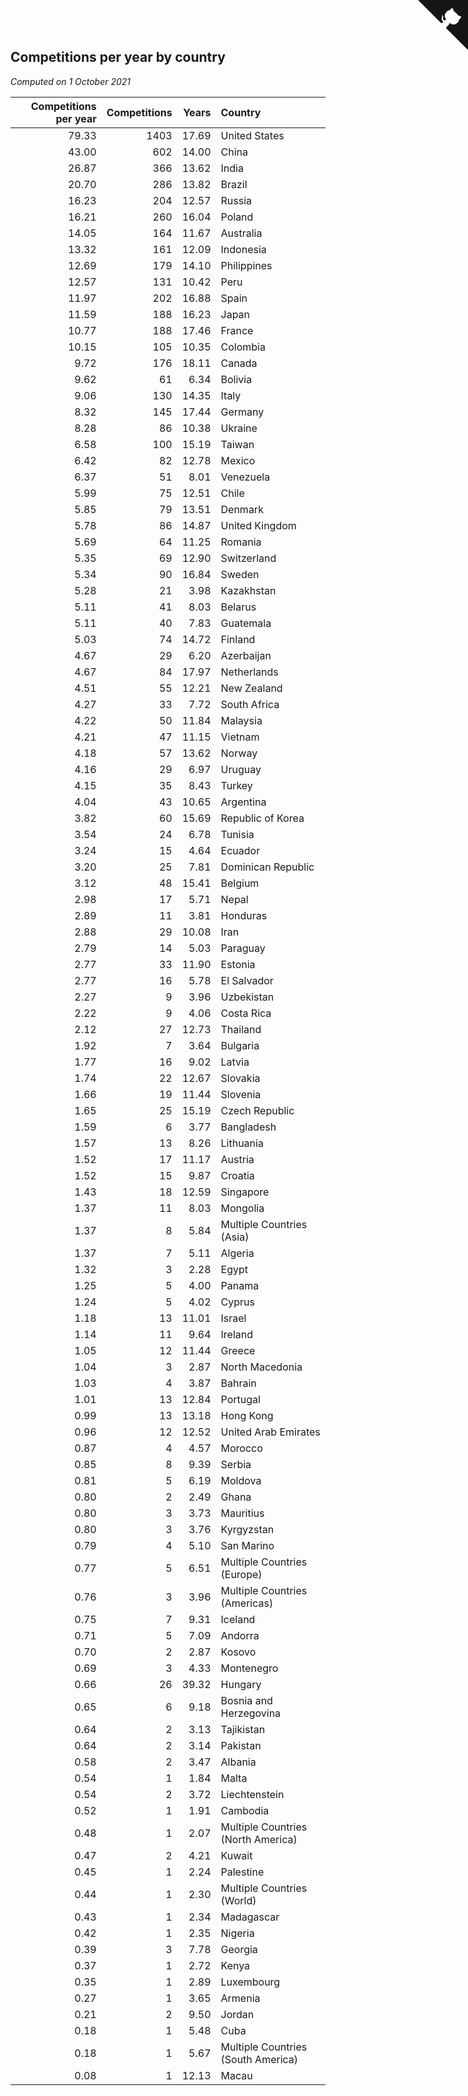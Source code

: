 ## Competitions per year by country

*Computed on  1 October 2021*

| Competitions per year | Competitions | Years | Country |
| ---: | ---: | ---: | :--- |
| 79.33 | 1403 | 17.69 | United States |
| 43.00 | 602 | 14.00 | China |
| 26.87 | 366 | 13.62 | India |
| 20.70 | 286 | 13.82 | Brazil |
| 16.23 | 204 | 12.57 | Russia |
| 16.21 | 260 | 16.04 | Poland |
| 14.05 | 164 | 11.67 | Australia |
| 13.32 | 161 | 12.09 | Indonesia |
| 12.69 | 179 | 14.10 | Philippines |
| 12.57 | 131 | 10.42 | Peru |
| 11.97 | 202 | 16.88 | Spain |
| 11.59 | 188 | 16.23 | Japan |
| 10.77 | 188 | 17.46 | France |
| 10.15 | 105 | 10.35 | Colombia |
| 9.72 | 176 | 18.11 | Canada |
| 9.62 | 61 | 6.34 | Bolivia |
| 9.06 | 130 | 14.35 | Italy |
| 8.32 | 145 | 17.44 | Germany |
| 8.28 | 86 | 10.38 | Ukraine |
| 6.58 | 100 | 15.19 | Taiwan |
| 6.42 | 82 | 12.78 | Mexico |
| 6.37 | 51 | 8.01 | Venezuela |
| 5.99 | 75 | 12.51 | Chile |
| 5.85 | 79 | 13.51 | Denmark |
| 5.78 | 86 | 14.87 | United Kingdom |
| 5.69 | 64 | 11.25 | Romania |
| 5.35 | 69 | 12.90 | Switzerland |
| 5.34 | 90 | 16.84 | Sweden |
| 5.28 | 21 | 3.98 | Kazakhstan |
| 5.11 | 41 | 8.03 | Belarus |
| 5.11 | 40 | 7.83 | Guatemala |
| 5.03 | 74 | 14.72 | Finland |
| 4.67 | 29 | 6.20 | Azerbaijan |
| 4.67 | 84 | 17.97 | Netherlands |
| 4.51 | 55 | 12.21 | New Zealand |
| 4.27 | 33 | 7.72 | South Africa |
| 4.22 | 50 | 11.84 | Malaysia |
| 4.21 | 47 | 11.15 | Vietnam |
| 4.18 | 57 | 13.62 | Norway |
| 4.16 | 29 | 6.97 | Uruguay |
| 4.15 | 35 | 8.43 | Turkey |
| 4.04 | 43 | 10.65 | Argentina |
| 3.82 | 60 | 15.69 | Republic of Korea |
| 3.54 | 24 | 6.78 | Tunisia |
| 3.24 | 15 | 4.64 | Ecuador |
| 3.20 | 25 | 7.81 | Dominican Republic |
| 3.12 | 48 | 15.41 | Belgium |
| 2.98 | 17 | 5.71 | Nepal |
| 2.89 | 11 | 3.81 | Honduras |
| 2.88 | 29 | 10.08 | Iran |
| 2.79 | 14 | 5.03 | Paraguay |
| 2.77 | 33 | 11.90 | Estonia |
| 2.77 | 16 | 5.78 | El Salvador |
| 2.27 | 9 | 3.96 | Uzbekistan |
| 2.22 | 9 | 4.06 | Costa Rica |
| 2.12 | 27 | 12.73 | Thailand |
| 1.92 | 7 | 3.64 | Bulgaria |
| 1.77 | 16 | 9.02 | Latvia |
| 1.74 | 22 | 12.67 | Slovakia |
| 1.66 | 19 | 11.44 | Slovenia |
| 1.65 | 25 | 15.19 | Czech Republic |
| 1.59 | 6 | 3.77 | Bangladesh |
| 1.57 | 13 | 8.26 | Lithuania |
| 1.52 | 17 | 11.17 | Austria |
| 1.52 | 15 | 9.87 | Croatia |
| 1.43 | 18 | 12.59 | Singapore |
| 1.37 | 11 | 8.03 | Mongolia |
| 1.37 | 8 | 5.84 | Multiple Countries (Asia) |
| 1.37 | 7 | 5.11 | Algeria |
| 1.32 | 3 | 2.28 | Egypt |
| 1.25 | 5 | 4.00 | Panama |
| 1.24 | 5 | 4.02 | Cyprus |
| 1.18 | 13 | 11.01 | Israel |
| 1.14 | 11 | 9.64 | Ireland |
| 1.05 | 12 | 11.44 | Greece |
| 1.04 | 3 | 2.87 | North Macedonia |
| 1.03 | 4 | 3.87 | Bahrain |
| 1.01 | 13 | 12.84 | Portugal |
| 0.99 | 13 | 13.18 | Hong Kong |
| 0.96 | 12 | 12.52 | United Arab Emirates |
| 0.87 | 4 | 4.57 | Morocco |
| 0.85 | 8 | 9.39 | Serbia |
| 0.81 | 5 | 6.19 | Moldova |
| 0.80 | 2 | 2.49 | Ghana |
| 0.80 | 3 | 3.73 | Mauritius |
| 0.80 | 3 | 3.76 | Kyrgyzstan |
| 0.79 | 4 | 5.10 | San Marino |
| 0.77 | 5 | 6.51 | Multiple Countries (Europe) |
| 0.76 | 3 | 3.96 | Multiple Countries (Americas) |
| 0.75 | 7 | 9.31 | Iceland |
| 0.71 | 5 | 7.09 | Andorra |
| 0.70 | 2 | 2.87 | Kosovo |
| 0.69 | 3 | 4.33 | Montenegro |
| 0.66 | 26 | 39.32 | Hungary |
| 0.65 | 6 | 9.18 | Bosnia and Herzegovina |
| 0.64 | 2 | 3.13 | Tajikistan |
| 0.64 | 2 | 3.14 | Pakistan |
| 0.58 | 2 | 3.47 | Albania |
| 0.54 | 1 | 1.84 | Malta |
| 0.54 | 2 | 3.72 | Liechtenstein |
| 0.52 | 1 | 1.91 | Cambodia |
| 0.48 | 1 | 2.07 | Multiple Countries (North America) |
| 0.47 | 2 | 4.21 | Kuwait |
| 0.45 | 1 | 2.24 | Palestine |
| 0.44 | 1 | 2.30 | Multiple Countries (World) |
| 0.43 | 1 | 2.34 | Madagascar |
| 0.42 | 1 | 2.35 | Nigeria |
| 0.39 | 3 | 7.78 | Georgia |
| 0.37 | 1 | 2.72 | Kenya |
| 0.35 | 1 | 2.89 | Luxembourg |
| 0.27 | 1 | 3.65 | Armenia |
| 0.21 | 2 | 9.50 | Jordan |
| 0.18 | 1 | 5.48 | Cuba |
| 0.18 | 1 | 5.67 | Multiple Countries (South America) |
| 0.08 | 1 | 12.13 | Macau |


<a href="https://github.com/jonatanklosko/wca_statistics" class="github-corner" aria-label="View source on Github"><svg width="80" height="80" viewBox="0 0 250 250" style="fill:#151513; color:#fff; position: absolute; top: 0; border: 0; right: 0;" aria-hidden="true"><path d="M0,0 L115,115 L130,115 L142,142 L250,250 L250,0 Z"></path><path d="M128.3,109.0 C113.8,99.7 119.0,89.6 119.0,89.6 C122.0,82.7 120.5,78.6 120.5,78.6 C119.2,72.0 123.4,76.3 123.4,76.3 C127.3,80.9 125.5,87.3 125.5,87.3 C122.9,97.6 130.6,101.9 134.4,103.2" fill="currentColor" style="transform-origin: 130px 106px;" class="octo-arm"></path><path d="M115.0,115.0 C114.9,115.1 118.7,116.5 119.8,115.4 L133.7,101.6 C136.9,99.2 139.9,98.4 142.2,98.6 C133.8,88.0 127.5,74.4 143.8,58.0 C148.5,53.4 154.0,51.2 159.7,51.0 C160.3,49.4 163.2,43.6 171.4,40.1 C171.4,40.1 176.1,42.5 178.8,56.2 C183.1,58.6 187.2,61.8 190.9,65.4 C194.5,69.0 197.7,73.2 200.1,77.6 C213.8,80.2 216.3,84.9 216.3,84.9 C212.7,93.1 206.9,96.0 205.4,96.6 C205.1,102.4 203.0,107.8 198.3,112.5 C181.9,128.9 168.3,122.5 157.7,114.1 C157.9,116.9 156.7,120.9 152.7,124.9 L141.0,136.5 C139.8,137.7 141.6,141.9 141.8,141.8 Z" fill="currentColor" class="octo-body"></path></svg></a><style>.github-corner:hover .octo-arm{animation:octocat-wave 560ms ease-in-out}@keyframes octocat-wave{0%,100%{transform:rotate(0)}20%,60%{transform:rotate(-25deg)}40%,80%{transform:rotate(10deg)}}@media (max-width:500px){.github-corner:hover .octo-arm{animation:none}.github-corner .octo-arm{animation:octocat-wave 560ms ease-in-out}}</style>
